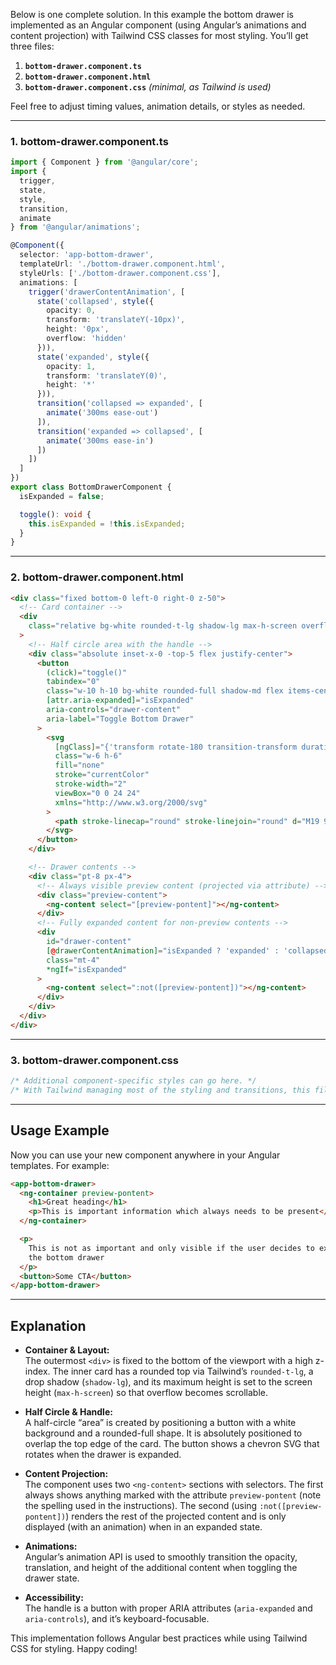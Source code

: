 Below is one complete solution. In this example the bottom drawer is implemented as an Angular component (using Angular’s animations and content projection) with Tailwind CSS classes for most styling. You’ll get three files:

1. **`bottom-drawer.component.ts`**  
2. **`bottom-drawer.component.html`**  
3. **`bottom-drawer.component.css`** *(minimal, as Tailwind is used)*

Feel free to adjust timing values, animation details, or styles as needed.

---

### 1. bottom-drawer.component.ts

```typescript
import { Component } from '@angular/core';
import {
  trigger,
  state,
  style,
  transition,
  animate
} from '@angular/animations';

@Component({
  selector: 'app-bottom-drawer',
  templateUrl: './bottom-drawer.component.html',
  styleUrls: ['./bottom-drawer.component.css'],
  animations: [
    trigger('drawerContentAnimation', [
      state('collapsed', style({
        opacity: 0,
        transform: 'translateY(-10px)',
        height: '0px',
        overflow: 'hidden'
      })),
      state('expanded', style({
        opacity: 1,
        transform: 'translateY(0)',
        height: '*'
      })),
      transition('collapsed => expanded', [
        animate('300ms ease-out')
      ]),
      transition('expanded => collapsed', [
        animate('300ms ease-in')
      ])
    ])
  ]
})
export class BottomDrawerComponent {
  isExpanded = false;

  toggle(): void {
    this.isExpanded = !this.isExpanded;
  }
}
```

---

### 2. bottom-drawer.component.html

```html
<div class="fixed bottom-0 left-0 right-0 z-50">
  <!-- Card container -->
  <div
    class="relative bg-white rounded-t-lg shadow-lg max-h-screen overflow-y-auto transition-all duration-300"
  >
    <!-- Half circle area with the handle -->
    <div class="absolute inset-x-0 -top-5 flex justify-center">
      <button
        (click)="toggle()"
        tabindex="0"
        class="w-10 h-10 bg-white rounded-full shadow-md flex items-center justify-center focus:outline-none"
        [attr.aria-expanded]="isExpanded"
        aria-controls="drawer-content"
        aria-label="Toggle Bottom Drawer"
      >
        <svg
          [ngClass]="{'transform rotate-180 transition-transform duration-300': isExpanded}"
          class="w-6 h-6"
          fill="none"
          stroke="currentColor"
          stroke-width="2"
          viewBox="0 0 24 24"
          xmlns="http://www.w3.org/2000/svg"
        >
          <path stroke-linecap="round" stroke-linejoin="round" d="M19 9l-7 7-7-7"></path>
        </svg>
      </button>
    </div>

    <!-- Drawer contents -->
    <div class="pt-8 px-4">
      <!-- Always visible preview content (projected via attribute) -->
      <div class="preview-content">
        <ng-content select="[preview-pontent]"></ng-content>
      </div>
      <!-- Fully expanded content for non-preview contents -->
      <div
        id="drawer-content"
        [@drawerContentAnimation]="isExpanded ? 'expanded' : 'collapsed'"
        class="mt-4"
        *ngIf="isExpanded"
      >
        <ng-content select=":not([preview-pontent])"></ng-content>
      </div>
    </div>
  </div>
</div>
```

---

### 3. bottom-drawer.component.css

```css
/* Additional component-specific styles can go here. */
/* With Tailwind managing most of the styling and transitions, this file can be minimal. */
```

---

## Usage Example

Now you can use your new component anywhere in your Angular templates. For example:

```html
<app-bottom-drawer>
  <ng-container preview-pontent>
    <h1>Great heading</h1>
    <p>This is important information which always needs to be present</p>
  </ng-container>

  <p>
    This is not as important and only visible if the user decides to expand
    the bottom drawer
  </p>
  <button>Some CTA</button>
</app-bottom-drawer>
```

---

## Explanation

- **Container & Layout:**  
  The outermost `<div>` is fixed to the bottom of the viewport with a high z-index. The inner card has a rounded top via Tailwind’s `rounded-t-lg`, a drop shadow (`shadow-lg`), and its maximum height is set to the screen height (`max-h-screen`) so that overflow becomes scrollable.

- **Half Circle & Handle:**  
  A half-circle “area” is created by positioning a button with a white background and a rounded-full shape. It is absolutely positioned to overlap the top edge of the card. The button shows a chevron SVG that rotates when the drawer is expanded.

- **Content Projection:**  
  The component uses two `<ng-content>` sections with selectors. The first always shows anything marked with the attribute `preview-pontent` (note the spelling used in the instructions). The second (using `:not([preview-pontent])`) renders the rest of the projected content and is only displayed (with an animation) when in an expanded state.

- **Animations:**  
  Angular’s animation API is used to smoothly transition the opacity, translation, and height of the additional content when toggling the drawer state.

- **Accessibility:**  
  The handle is a button with proper ARIA attributes (`aria-expanded` and `aria-controls`), and it’s keyboard-focusable.

This implementation follows Angular best practices while using Tailwind CSS for styling. Happy coding!
